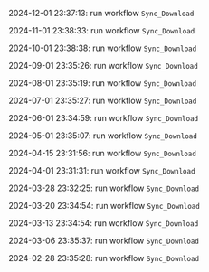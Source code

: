 2024-12-01 23:37:13: run workflow `Sync_Download` 

2024-11-01 23:38:33: run workflow `Sync_Download` 

2024-10-01 23:38:38: run workflow `Sync_Download` 

2024-09-01 23:35:26: run workflow `Sync_Download` 

2024-08-01 23:35:19: run workflow `Sync_Download` 

2024-07-01 23:35:27: run workflow `Sync_Download` 

2024-06-01 23:34:59: run workflow `Sync_Download` 

2024-05-01 23:35:07: run workflow `Sync_Download` 

2024-04-15 23:31:56: run workflow `Sync_Download` 

2024-04-01 23:31:31: run workflow `Sync_Download` 

2024-03-28 23:32:25: run workflow `Sync_Download` 

2024-03-20 23:34:54: run workflow `Sync_Download` 

2024-03-13 23:34:54: run workflow `Sync_Download` 

2024-03-06 23:35:37: run workflow `Sync_Download` 

2024-02-28 23:35:28: run workflow `Sync_Download` 


